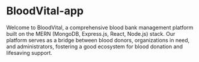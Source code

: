 # BloodVital-app
Welcome to BloodVital, a comprehensive blood bank management platform built on the MERN (MongoDB, Express.js, React, Node.js) stack. Our platform serves as a bridge between blood donors, organizations in need, and administrators, fostering a good ecosystem for blood donation and lifesaving support.
